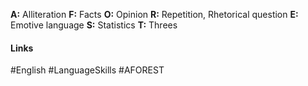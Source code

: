 **A:** Alliteration
**F:** Facts
**O:** Opinion
**R:** Repetition, Rhetorical question
**E:** Emotive language
**S:** Statistics
**T:** Threes

#### Links
#English #LanguageSkills #AFOREST